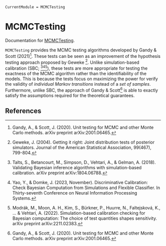 ```@meta
CurrentModule = MCMCTesting
```

# MCMCTesting

Documentation for [MCMCTesting](https://github.com/Red-Portal/MCMCTesting.jl).

`MCMCTesting` provides the MCMC testing algorithms developed by Gandy & Scott (2021)[^gandyandscott2021].
These tests can be seen as an improvement of the hypothesis testing approach proposed by Geweke [^geweke2004].
Unlike simulation-based calibration (SBC; [^talts2018][^yaoanddomke2023][^modrak2022]), these tests are more appropriate for testing the exactness of the MCMC algorithm rather than the identifiability of the models.
This is because the tests focus on maximizing the power for verify the validity of *individual Markov transitions* instead of a *set of samples*.
Furthermore, unlike SBC, the approach of Gandy & Scott[^gandyandscott2021] is able to exactly satisfy the assumptions required for the theoretical guarantees.

## References
[^gandyandscott2021]: Gandy, A., & Scott, J. (2020). Unit testing for MCMC and other Monte Carlo methods. arXiv preprint arXiv:2001.06465.
[^geweke2004]: Geweke, J. (2004). Getting it right: Joint distribution tests of posterior simulators. Journal of the American Statistical Association, 99(467), 799-804.
[^talts2018]: Talts, S., Betancourt, M., Simpson, D., Vehtari, A., & Gelman, A. (2018). Validating Bayesian inference algorithms with simulation-based calibration. arXiv preprint arXiv:1804.06788.
[^yaoanddomke2023]: Yao, Y., & Domke, J. (2023, November). Discriminative Calibration: Check Bayesian Computation from Simulations and Flexible Classifier. In Thirty-seventh Conference on Neural Information Processing Systems.
[^modrak2022]: Modrák, M., Moon, A. H., Kim, S., Bürkner, P., Huurre, N., Faltejsková, K., ... & Vehtari, A. (2022). Simulation-based calibration checking for Bayesian computation: The choice of test quantities shapes sensitivity. arXiv preprint arXiv:2211.02383.

